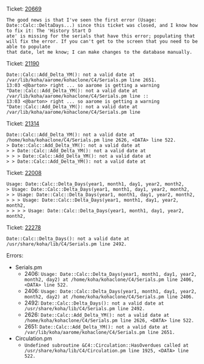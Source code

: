 Ticket: [20669](http://ticket.bywatersolutions.com/Ticket/Display.html?id=20669)

    The good news is that I've seen the first error (Usage: Date::Calc::DeltaDays...) since this ticket was closed, and I know how to fix it: The 'History Start D
    ate' is missing for the serials that have this error; populating that will fix the error. If you can't get to the screen that you need to be able to populate 
    that date, let me know; I can make changes to the database manually.

Ticket: [21190](http://ticket.bywatersolutions.com/Ticket/Display.html?id=21190)

    Date::Calc::Add_Delta_YM(): not a valid date at /var/lib/koha/aarome/kohaclone/C4/Serials.pm line 2651.
    13:03 <@barton> right ... so aarome is getting a warning "Date::Calc::Add_Delta_YM(): not a valid date at /var/lib/koha/aarome/kohaclone/C4/Serials.pm line ::
    13:03 <@barton> right ... so aarome is getting a warning "Date::Calc::Add_Delta_YM(): not a valid date at /var/lib/koha/aarome/kohaclone/C4/Serials.pm line 

Ticket: [21314](http://ticket.bywatersolutions.com/Ticket/Display.html?id=21314)

    Date::Calc::Add_Delta_YM(): not a valid date at /home/koha/kohaclone/C4/Serials.pm line 2626, <DATA> line 522.
    > Date::Calc::Add_Delta_YM(): not a valid date at
    > > Date::Calc::Add_Delta_YM(): not a valid date at
    > > > Date::Calc::Add_Delta_YM(): not a valid date at
    > > Date::Calc::Add_Delta_YM(): not a valid date at 

Ticket: [22008](http://ticket.bywatersolutions.com/Ticket/Display.html?id=22008)

    Usage: Date::Calc::Delta_Days(year1, month1, day1, year2, month2,
    > Usage: Date::Calc::Delta_Days(year1, month1, day1, year2, month2,
    > > Usage: Date::Calc::Delta_Days(year1, month1, day1, year2, month2,
    > > > Usage: Date::Calc::Delta_Days(year1, month1, day1, year2, month2,
    > > > > Usage: Date::Calc::Delta_Days(year1, month1, day1, year2, month2,


Ticket: [22278](http://ticket.bywatersolutions.com/Ticket/Display.html?id=22278)

    Date::Calc::Delta_Days(): not a valid date at /usr/share/koha/lib/C4/Serials.pm line 2492.

Errors:

* Serials.pm
    * 2406: `Usage: Date::Calc::Delta_Days(year1, month1, day1, year2, month2, day2) at /home/koha/kohaclone/C4/Serials.pm line 2406,  <DATA> line 522.`
    * 2406: `Usage: Date::Calc::Delta_Days(year1, month1, day1, year2, month2, day2) at /home/koha/kohaclone/C4/Serials.pm line 2406.`
    * 2492: `Date::Calc::Delta_Days(): not a valid date at /usr/share/koha/lib/C4/Serials.pm line 2492.`
    * 2626: `Date::Calc::Add_Delta_YM(): not a valid date at /home/koha/kohaclone/C4/Serials.pm line 2626, <DATA> line 522.`
    * 2651: `Date::Calc::Add_Delta_YM(): not a valid date at /var/lib/koha/aarome/kohaclone/C4/Serials.pm line 2651.`
* Circulation.pm
    * `Undefined subroutine &C4::Circulation::HasOverdues called at /usr/share/koha/lib/C4/Circulation.pm line 1925, <DATA> line 522.`

